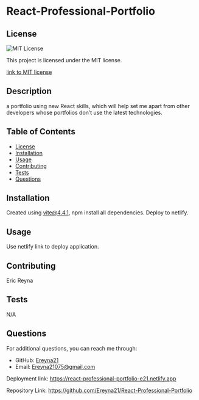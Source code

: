 
# React-Professional-Portfolio

## License
  <img src="https://img.shields.io/badge/license-MIT-blue" alt="MIT License" />

  This project is licensed under the MIT license.
  
<a href= "https://choosealicense.com/licenses/mit/">link to MIT license</a>

## Description
a portfolio using new React skills, which will help set me apart from other developers whose portfolios don’t use the latest technologies.

## Table of Contents
- [License](#license)
- [Installation](#installation)
- [Usage](#usage)
- [Contributing](#contributing)
- [Tests](#tests)
- [Questions](#questions)

## Installation
Created using vite@4.4.1, npm install all dependencies. Deploy to netlify.

## Usage
Use netlify link to deploy application.

## Contributing
Eric Reyna

## Tests
N/A

## Questions
For additional questions, you can reach me through:
- GitHub: [Ereyna21](https://github.com/Ereyna21)
- Email: Ereyna21075@gmail.com

Deployment link: 
https://react-professional-portfolio-e21.netlify.app

Repository Link:
https://github.com/Ereyna21/React-Professional-Portfolio

